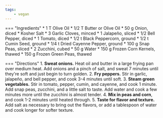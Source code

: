 ```yaml
---
tags:
    - vegan
---
```

=== "Ingredients"
    * 1 T Olive Oil
    * 1/2 T Butter or Olive Oil
    * 50 g Onion, diced
    * Kosher Salt
    * 3 Garlic Cloves, minced
    * 1 Jalapeño, sliced
    * 1/2 Bell Pepper, diced
    * 1 Tomato, diced
    * 1/2 t Black Peppercorn, ground
    * 1/2 t Cumin Seed, ground
    * 1/4 t Dried Cayenne Pepper, ground
    * 100 g Snap Peas, sliced
    * 2 Zucchini, cubed
    * 50 g Water
    * 150 g Frozen Corn Kernels, thawed
    * 150 g Frozen Green Peas, thawed

=== "Directions"
    1. **Sweat onions.** Heat oil and butter in a large frying pan over medium heat. Add onions and a pinch of salt, and sweat 7 minutes until they're soft and just begin to turn golden.
    2. **Fry peppers.** Stir in garlic, jalapeño, and bell pepper, and cook 3-4 minutes until soft.
    3. **Steam green vegetables.** Stir in tomato, pepper, cumin, and cayenne, and cook 1 minute. Add snap peas, zucchini, and a little salt to taste. Add water and cook a few minutes more until the zucchini is almost tender.
    4. **Mix in peas and corn**, and cook 1-2 minutes until heated through.
    5. **Taste for flavor and texture.** Add salt as necessary to bring out the flavors, or add a tablespoon of water and cook longer for softer texture.

[^foodwishes]:
    Mitzewich, John. ["Sufferin' Succotash? More Like Succulent and Super-Interesting Succotash!"](https://foodwishes.blogspot.com/2010/02/sufferin-succotash-more-like-succulent.html) *Food Wishes.* 25 February 2010.
